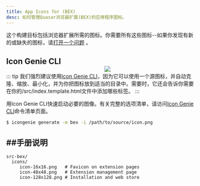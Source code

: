 ```yaml
---
title: App Icons for (BEX)
desc: 如何管理Quasar浏览器扩展(BEX)的应用程序图标。
---
```


这个构建目标包括浏览器扩展所需的图标。你需要所有这些图标--如果你发现有新的或缺失的图标，请[打开一个问题](https://github.com/quasarframework/quasar/issues) 。

<img src="https://cdn.quasar.dev/img/iconfactory.png" style="float:right;max-width:15%;min-width:240px; padding-top:40px" />

## Icon Genie CLI

::: tip
我们强烈建议使用[Icon Genie CLI](/icongenie/introduction)，因为它可以使用一个源图标，并自动克隆、缩放、最小化，并为你把图标放到适当的目录中。需要时，它还会告诉你需要在你的/src/index.template.html文件中添加哪些标签。
:::

用Icon Genie CLI快速启动必要的图像。有关完整的选项清单，请访问[Icon Genie CLI](/icongenie/command-list)命令清单页面。

```bash
$ icongenie generate -m bex -i /path/to/source/icon.png
```

## ##手册说明

```
src-bex/
  icons/
     icon-16x16.png   # Favicon on extension pages
     icon-48x48.png   # Extension management page
     icon-128x128.png # Installation and web store
```
